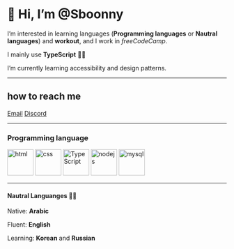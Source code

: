 # 👋 Hi, I’m @Sboonny


 I’m interested in learning languages (**Programming languages** or **Nautral languages**) and **workout**, and I work in <em>freeCodeCamp</em>.

 I mainly use **TypeScript** 🐱‍💻

 I’m currently learning accessibility and design patterns.
 
 ___

## how to reach me

[Email](muhammed@freecodecamp.org)    [Discord](https://discordapp.com/users/Sboon#0290/ "My Discord")
<!-- https://www.linkedin.com/in/sboonny/ -->

___
### Programming language
<p float="center" margin-left="2px">
<img src="https://cdn-icons-png.flaticon.com/512/1051/1051277.png" width = '60' alt="html">
<img src="https://cdn-icons-png.flaticon.com/512/732/732190.png" width = '60' alt="css">
<img src="https://cdn-icons-png.flaticon.com/512/5968/5968381.png" width = '60' alt="TypeScript">
<img src="https://cdn-icons-png.flaticon.com/512/919/919825.png" width = '60' alt="nodejs">
<img src="https://cdn-icons-png.flaticon.com/512/919/919836.png" width = '60' alt="mysql">
</p>

___
#### Nautral Languanges 🐱‍👓
Native: **Arabic**

Fluent: **English**

Learning: **Korean** and **Russian**

